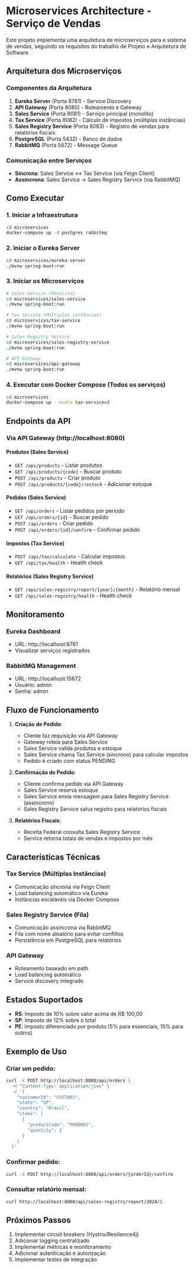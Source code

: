 # Microservices Architecture - Serviço de Vendas

Este projeto implementa uma arquitetura de microserviços para o sistema de vendas, seguindo os requisitos do trabalho de Projeto e Arquitetura de Software.

## Arquitetura dos Microserviços

### Componentes da Arquitetura

1. **Eureka Server** (Porta 8761) - Service Discovery
2. **API Gateway** (Porta 8080) - Roteamento e Gateway
3. **Sales Service** (Porta 8081) - Serviço principal (monolito)
4. **Tax Service** (Porta 8082) - Cálculo de impostos (múltiplas instâncias)
5. **Sales Registry Service** (Porta 8083) - Registro de vendas para relatórios fiscais
6. **PostgreSQL** (Porta 5432) - Banco de dados
7. **RabbitMQ** (Porta 5672) - Message Queue

### Comunicação entre Serviços

- **Síncrona**: Sales Service ↔ Tax Service (via Feign Client)
- **Assíncrona**: Sales Service → Sales Registry Service (via RabbitMQ)

## Como Executar

### 1. Iniciar a Infraestrutura
```bash
cd microservices
docker-compose up -d postgres rabbitmq
```

### 2. Iniciar o Eureka Server
```bash
cd microservices/eureka-server
./mvnw spring-boot:run
```

### 3. Iniciar os Microserviços
```bash
# Sales Service (Monolito)
cd microservices/sales-service
./mvnw spring-boot:run

# Tax Service (Múltiplas instâncias)
cd microservices/tax-service
./mvnw spring-boot:run

# Sales Registry Service
cd microservices/sales-registry-service
./mvnw spring-boot:run

# API Gateway
cd microservices/api-gateway
./mvnw spring-boot:run
```

### 4. Executar com Docker Compose (Todos os serviços)
```bash
cd microservices
docker-compose up --scale tax-service=3
```

## Endpoints da API

### Via API Gateway (http://localhost:8080)

#### Produtos (Sales Service)
- `GET /api/products` - Listar produtos
- `GET /api/products/{code}` - Buscar produto
- `POST /api/products` - Criar produto
- `POST /api/products/{code}/restock` - Adicionar estoque

#### Pedidos (Sales Service)
- `GET /api/orders` - Listar pedidos por período
- `GET /api/orders/{id}` - Buscar pedido
- `POST /api/orders` - Criar pedido
- `POST /api/orders/{id}/confirm` - Confirmar pedido

#### Impostos (Tax Service)
- `POST /api/tax/calculate` - Calcular impostos
- `GET /api/tax/health` - Health check

#### Relatórios (Sales Registry Service)
- `GET /api/sales-registry/report/{year}/{month}` - Relatório mensal
- `GET /api/sales-registry/health` - Health check

## Monitoramento

### Eureka Dashboard
- URL: http://localhost:8761
- Visualizar serviços registrados

### RabbitMQ Management
- URL: http://localhost:15672
- Usuário: admin
- Senha: admin

## Fluxo de Funcionamento

1. **Criação de Pedido**:
   - Cliente faz requisição via API Gateway
   - Gateway roteia para Sales Service
   - Sales Service valida produtos e estoque
   - Sales Service chama Tax Service (síncrono) para calcular impostos
   - Pedido é criado com status PENDING

2. **Confirmação de Pedido**:
   - Cliente confirma pedido via API Gateway
   - Sales Service reserva estoque
   - Sales Service envia mensagem para Sales Registry Service (assíncrono)
   - Sales Registry Service salva registro para relatórios fiscais

3. **Relatórios Fiscais**:
   - Receita Federal consulta Sales Registry Service
   - Service retorna totais de vendas e impostos por mês

## Características Técnicas

### Tax Service (Múltiplas Instâncias)
- Comunicação síncrona via Feign Client
- Load balancing automático via Eureka
- Instâncias escaláveis via Docker Compose

### Sales Registry Service (Fila)
- Comunicação assíncrona via RabbitMQ
- Fila com nome aleatório para evitar conflitos
- Persistência em PostgreSQL para relatórios

### API Gateway
- Roteamento baseado em path
- Load balancing automático
- Service discovery integrado

## Estados Suportados

- **RS**: Imposto de 10% sobre valor acima de R$ 100,00
- **SP**: Imposto de 12% sobre o total
- **PE**: Imposto diferenciado por produto (5% para essenciais, 15% para outros)

## Exemplo de Uso

### Criar um pedido:
```bash
curl -X POST http://localhost:8080/api/orders \
  -H "Content-Type: application/json" \
  -d '{
    "customerId": "CUST001",
    "state": "SP",
    "country": "Brasil",
    "items": [
      {
        "productCode": "PROD001",
        "quantity": 2
      }
    ]
  }'
```

### Confirmar pedido:
```bash
curl -X POST http://localhost:8080/api/orders/{orderId}/confirm
```

### Consultar relatório mensal:
```bash
curl http://localhost:8080/api/sales-registry/report/2024/1
```

## Próximos Passos

1. Implementar circuit breakers (Hystrix/Resilience4j)
2. Adicionar logging centralizado
3. Implementar métricas e monitoramento
4. Adicionar autenticação e autorização
5. Implementar testes de integração 